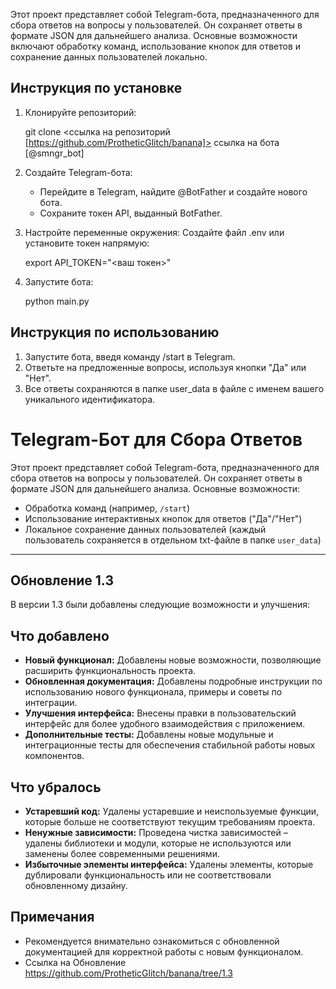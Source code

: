 Этот проект представляет собой Telegram-бота, предназначенного для сбора ответов на вопросы у пользователей. Он сохраняет ответы в формате JSON для дальнейшего анализа. Основные возможности включают обработку команд, использование кнопок для ответов и сохранение данных пользователей локально.

## Инструкция по установке

1. Клонируйте репозиторий:
    
    git clone <ссылка на репозиторий [https://github.com/ProtheticGlitch/banana]>
    ссылка на бота [@smngr_bot]
    
2. Создайте Telegram-бота:
    - Перейдите в Telegram, найдите @BotFather и создайте нового бота.
    - Сохраните токен API, выданный BotFather.
      
3. Настройте переменные окружения:
    Создайте файл .env или установите токен напрямую:
    
    export API_TOKEN="<ваш токен>"
    
4. Запустите бота:
    
    python main.py
    

## Инструкция по использованию

1. Запустите бота, введя команду /start в Telegram.
2. Ответьте на предложенные вопросы, используя кнопки "Да" или "Нет".
3. Все ответы сохраняются в папке user_data в файле с именем вашего уникального идентификатора.
# Telegram-Бот для Сбора Ответов

Этот проект представляет собой Telegram-бота, предназначенного для сбора ответов на вопросы у пользователей. Он сохраняет ответы в формате JSON для дальнейшего анализа. Основные возможности:
- Обработка команд (например, `/start`)
- Использование интерактивных кнопок для ответов ("Да"/"Нет")
- Локальное сохранение данных пользователей (каждый пользователь сохраняется в отдельном txt-файле в папке `user_data`)

---

## Обновление 1.3

В версии 1.3 были добавлены следующие возможности и улучшения:

## Что добавлено
- **Новый функционал:** Добавлены новые возможности, позволяющие расширить функциональность проекта.
- **Обновленная документация:** Добавлены подробные инструкции по использованию нового функционала, примеры и советы по интеграции.
- **Улучшения интерфейса:** Внесены правки в пользовательский интерфейс для более удобного взаимодействия с приложением.
- **Дополнительные тесты:** Добавлены новые модульные и интеграционные тесты для обеспечения стабильной работы новых компонентов.

## Что убралось
- **Устаревший код:** Удалены устаревшие и неиспользуемые функции, которые больше не соответствуют текущим требованиям проекта.
- **Ненужные зависимости:** Проведена чистка зависимостей – удалены библиотеки и модули, которые не используются или заменены более современными решениями.
- **Избыточные элементы интерфейса:** Удалены элементы, которые дублировали функциональность или не соответствовали обновленному дизайну.

## Примечания
- Рекомендуется внимательно ознакомиться с обновленной документацией для корректной работы с новым функционалом.
- Ссылка на Обновление https://github.com/ProtheticGlitch/banana/tree/1.3

